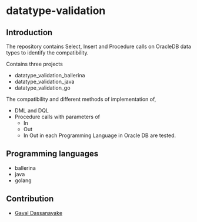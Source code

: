 # datatype-validation

## Introduction

The repository contains Select, Insert and Procedure calls on OracleDB data types to identify the compatibility.

Contains three projects
- datatype_validation_ballerina
- datatype_validation_java
- datatype_validation_go

The compatibility and different methods of implementation of, 
- DML and DQL
- Procedure calls with parameters of 
  - In
  - Out
  - In Out 
in each Programming Language in Oracle DB are tested.

## Programming languages
- ballerina
- java
- golang

## Contribution
 - [Gayal Dassanayake](https://github.com/gayaldassanayake)
